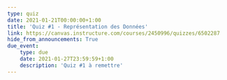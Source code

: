 ```yaml
---
type: quiz
date: 2021-01-21T00:00:00+1:00
title: 'Quiz #1 - Représentation des Données'
link: https://canvas.instructure.com/courses/2450996/quizzes/6502287
hide_from_announcements: True
due_event:
    type: due
    date: 2021-01-27T23:59:59+1:00
    description: 'Quiz #1 à remettre'
---
```


